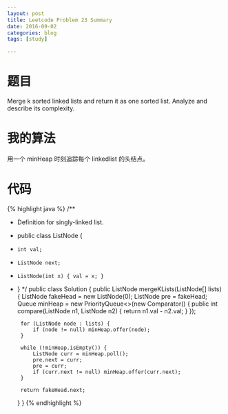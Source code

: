 ```yaml
---
layout: post
title: Leetcode Problem 23 Summary
date: 2016-09-02
categories: blog
tags: [study]

---
```


# 题目

Merge k sorted linked lists and return it as one sorted list. Analyze and describe its complexity.

# 我的算法

用一个 minHeap 时刻追踪每个 linkedlist 的头结点。

# 代码

{% highlight java %}
/**
 * Definition for singly-linked list.
 * public class ListNode {
 *     int val;
 *     ListNode next;
 *     ListNode(int x) { val = x; }
 * }
 */
public class Solution {
    public ListNode mergeKLists(ListNode[] lists) {
        ListNode fakeHead = new ListNode(0);
        ListNode pre = fakeHead;
        Queue<ListNode> minHeap = new PriorityQueue<>(new Comparator<ListNode>() {
            public int compare(ListNode n1, ListNode n2) {
                return n1.val - n2.val;
            }
        });
        
        for (ListNode node : lists) {
            if (node != null) minHeap.offer(node);
        }
        
        while (!minHeap.isEmpty()) {
            ListNode curr = minHeap.poll();
            pre.next = curr;
            pre = curr;
            if (curr.next != null) minHeap.offer(curr.next);
        }
        
        return fakeHead.next;
    }
}
{% endhighlight %}